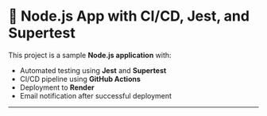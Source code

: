 # 🚀 Node.js App with CI/CD, Jest, and Supertest

This project is a sample **Node.js application** with:
- Automated testing using **Jest** and **Supertest**
- CI/CD pipeline using **GitHub Actions**
- Deployment to **Render**
- Email notification after successful deployment

---



